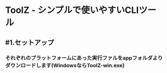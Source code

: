 # ToolZ - シンプルで使いやすいCLIツール
## #1.セットアップ
### それぞれのプラットフォームにあった実行ファルをappフォルダよりダウンロードします(WindowsならToolZ-win.exe)

